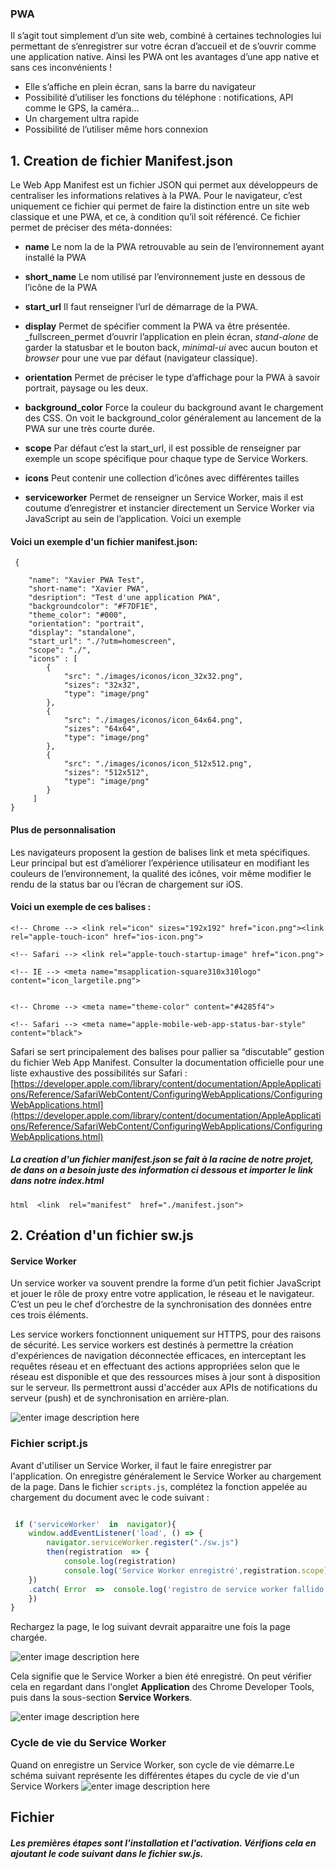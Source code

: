 ### PWA

Il s’agit tout simplement d’un site web, combiné à certaines technologies lui permettant de s’enregistrer sur votre écran d’accueil et de s’ouvrir comme une application native. Ainsi les PWA ont les avantages d’une app native et sans ces inconvénients !

-   Elle s’affiche en plein écran, sans la barre du navigateur
-   Possibilité d’utiliser les fonctions du téléphone : notifications, API comme le GPS, la caméra…
-   Un chargement ultra rapide
-   Possibilité de l’utiliser même hors connexion


## 1. Creation de fichier  Manifest.json

Le Web App Manifest est un fichier JSON qui permet aux développeurs de centraliser les informations relatives à la PWA. Pour le navigateur, c’est uniquement ce fichier qui permet de faire la distinction entre un site web classique et une PWA, et ce, à condition qu’il soit référencé. Ce fichier permet de préciser des méta-données:

-   **name**  Le nom la de la PWA retrouvable au sein de l’environnement ayant installé la PWA
-   **short_name**  Le nom utilisé par l’environnement juste en dessous de l’icône de la PWA
-   **start_url**  Il faut renseigner l’url de démarrage de la PWA.  
    
-   **display**  Permet de spécifier comment la PWA va être présentée.  _fullscreen_permet d’ouvrir l’application en plein écran,  _stand-alone_  de garder la statusbar et le bouton back,  _minimal-ui_  avec aucun bouton et  _browser_  pour une vue par défaut (navigateur classique).
-   **orientation**  Permet de préciser le type d’affichage pour la PWA à savoir portrait, paysage ou les deux.
-   **background_color**  Force la couleur du background avant le chargement des CSS. On voit le background_color généralement au lancement de la PWA sur une très courte durée.
-   **scope** Par défaut c’est la start_url, il est possible de renseigner par exemple un scope spécifique pour chaque type de Service Workers.
-   **icons**  Peut contenir une collection d’icônes avec différentes tailles
-   **serviceworker**  Permet de renseigner un Service Worker, mais il est coutume d’enregistrer et instancier directement un Service Worker via JavaScript au sein de l’application.
Voici un exemple 


#### Voici  un exemple d'un fichier manifest.json:


   

     {
    
	    "name": "Xavier PWA Test",
	    "short-name": "Xavier PWA",
	    "desription": "Test d'une application PWA",
	    "backgroundcolor": "#F7DF1E",
	    "theme_color": "#000",
	    "orientation": "portrait",
	    "display": "standalone",
	    "start_url": "./?utm=homescreen",
	    "scope": "./",
	    "icons" : [
		    {
			    "src": "./images/iconos/icon_32x32.png",
			    "sizes": "32x32",
			    "type": "image/png"
			},
		    {
				"src": "./images/iconos/icon_64x64.png",
				"sizes": "64x64",
				"type": "image/png"
		    },
		    {
			    "src": "./images/iconos/icon_512x512.png",
				"sizes": "512x512",
				"type": "image/png"
			}
		 ]
	}


#### Plus de personnalisation

Les navigateurs proposent la gestion de balises link et meta spécifiques. Leur principal but est d’améliorer l’expérience utilisateur en modifiant les couleurs de l’environnement, la qualité des icônes, voir même modifier le rendu de la status bar ou l’écran de chargement sur iOS. 

#### Voici un exemple  de ces balises :

    
    <!-- Chrome --> <link rel="icon" sizes="192x192" href="icon.png"><link rel="apple-touch-icon" href="ios-icon.png">
   
    <!-- Safari --> <link rel="apple-touch-startup-image" href="icon.png">
  
    <!-- IE --> <meta name="msapplication-square310x310logo" content="icon_largetile.png"> 
    
    
    <!-- Chrome --> <meta name="theme-color" content="#4285f4"> 
    
    <!-- Safari --> <meta name="apple-mobile-web-app-status-bar-style" content="black">
    
Safari se sert principalement des balises pour pallier sa “discutable” gestion du fichier Web App Manifest. Consulter la documentation officielle pour une liste exhaustive des possibilités sur Safari :  [https://developer.apple.com/library/content/documentation/AppleApplications/Reference/SafariWebContent/ConfiguringWebApplications/ConfiguringWebApplications.html](https://developer.apple.com/library/content/documentation/AppleApplications/Reference/SafariWebContent/ConfiguringWebApplications/ConfiguringWebApplications.html)


##### La creation d'un fichier  manifest.json se fait  à la racine de notre projet,   de dans on a besoin juste des information ci dessous  et importer le link dans notre index.html

   ```html  <link  rel="manifest"  href="./manifest.json">```


## 2. Création d'un fichier sw.js

#### Service Worker 

 Un service worker va souvent prendre la forme d’un petit fichier JavaScript et jouer le rôle de proxy entre votre application, le réseau et le navigateur. C’est un peu le chef d’orchestre de la synchronisation des données entre ces trois éléments.
 
 Les service workers fonctionnent uniquement sur HTTPS, pour des raisons de sécurité.  Les service workers est destinés à permettre la création d'expériences de navigation déconnectée efficaces, en interceptant les requêtes réseau et en effectuant des actions appropriées selon que le réseau est disponible et que des ressources mises à jour sont à disposition sur le serveur. Ils permettront aussi d'accéder aux APIs de notifications du serveur (push) et de synchronisation en arrière-plan.

![enter image description here](https://lh3.googleusercontent.com/KxlLmQK_2T-Oo1rSMKCq9IWAWvdqEtImdAiAh48l6uSlAiwsZh0SdUK6o-q_cQvoLlBVSO_WohYb)

### Fichier script.js

Avant d'utiliser un Service Worker, il faut le faire enregistrer par l'application. On enregistre généralement le Service Worker au chargement de la page. Dans le fichier `scripts.js`, complétez la fonction appelée au chargement du document avec le code suivant : 


```js

 if ('serviceWorker'  in  navigator){
	window.addEventListener('load', () => {
		navigator.serviceWorker.register("./sw.js")
		then(registration  => {
			console.log(registration)
			console.log('Service Worker enregistré',registration.scope)
	})
	.catch( Error  =>  console.log('registro de service worker fallido',Error))
	})
}
```
Rechargez la page, le log suivant devrait apparaitre une fois la page chargée.

![enter image description here](https://lh3.googleusercontent.com/ukf-mNAuSYdhEGpi6T4p0ydeZ-o9uz1P9HLzjfok6lk-ctzl4BmyQNVq8L_OBnBIopoMO7UyXSYn)

Cela signifie que le Service Worker a bien été enregistré. On peut vérifier cela en regardant dans l'onglet **Application** des Chrome Developer Tools, puis dans la sous-section **Service Workers**.

![enter image description here](https://lh3.googleusercontent.com/gpQ-T7acOkCEArmTdHkuCcr0PDF6mLxFsy8y1byKSzq0wr0XsYqpHggiobC528YjuuhlyC3CruKT)  

### Cycle de vie du Service Worker

Quand on enregistre un Service Worker, son cycle de vie démarre.Le schéma suivant représente les différentes étapes du cycle de vie d'un Service Workers 
![enter image description here](https://lh3.googleusercontent.com/D9KDGYH24FZlm-Kav-NKjIZK2jCFbkrEcxOsPr5DbhefME-CCVLDoC4KOK22oFThvhM5dEbVWlK_)


## Fichier 
#####  Les premières étapes sont l'installation et l'activation. Vérifions cela en ajoutant le code suivant dans le fichier _sw.js_.
<!--stackedit_data:
eyJoaXN0b3J5IjpbMzkwNDc2ODc3LDE0MzI2MzQyOTEsMTk0OD
MzODEyNywtMTcyNjgxMTU4MSwzMjIzMDAxMjldfQ==
-->